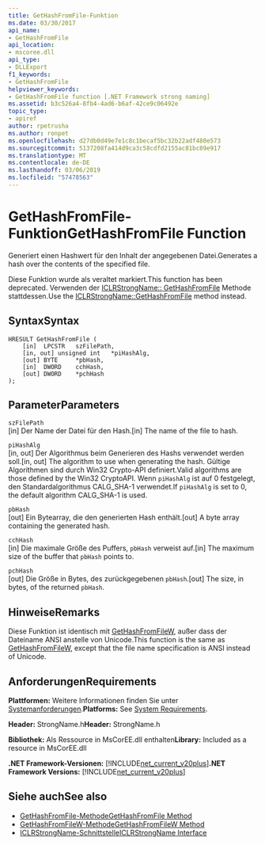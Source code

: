 ```yaml
---
title: GetHashFromFile-Funktion
ms.date: 03/30/2017
api_name:
- GetHashFromFile
api_location:
- mscoree.dll
api_type:
- DLLExport
f1_keywords:
- GetHashFromFile
helpviewer_keywords:
- GetHashFromFile function [.NET Framework strong naming]
ms.assetid: b3c526a4-8fb4-4ad6-b6af-42ce9c06492e
topic_type:
- apiref
author: rpetrusha
ms.author: ronpet
ms.openlocfilehash: d27db0d49e7e1c8c1becaf5bc32b22adf480e573
ms.sourcegitcommit: 5137208fa414d9ca3c58cdfd2155ac81bc89e917
ms.translationtype: MT
ms.contentlocale: de-DE
ms.lasthandoff: 03/06/2019
ms.locfileid: "57478563"
---
```

# <a name="gethashfromfile-function"></a><span data-ttu-id="42e3b-102">GetHashFromFile-Funktion</span><span class="sxs-lookup"><span data-stu-id="42e3b-102">GetHashFromFile Function</span></span>
<span data-ttu-id="42e3b-103">Generiert einen Hashwert für den Inhalt der angegebenen Datei.</span><span class="sxs-lookup"><span data-stu-id="42e3b-103">Generates a hash over the contents of the specified file.</span></span>  
  
 <span data-ttu-id="42e3b-104">Diese Funktion wurde als veraltet markiert.</span><span class="sxs-lookup"><span data-stu-id="42e3b-104">This function has been deprecated.</span></span> <span data-ttu-id="42e3b-105">Verwenden der [ICLRStrongName:: GetHashFromFile](../../../../docs/framework/unmanaged-api/hosting/iclrstrongname-gethashfromfile-method.md) Methode stattdessen.</span><span class="sxs-lookup"><span data-stu-id="42e3b-105">Use the [ICLRStrongName::GetHashFromFile](../../../../docs/framework/unmanaged-api/hosting/iclrstrongname-gethashfromfile-method.md) method instead.</span></span>  
  
## <a name="syntax"></a><span data-ttu-id="42e3b-106">Syntax</span><span class="sxs-lookup"><span data-stu-id="42e3b-106">Syntax</span></span>  
  
```  
HRESULT GetHashFromFile (  
    [in]  LPCSTR   szFilePath,  
    [in, out] unsigned int   *piHashAlg,   
    [out] BYTE     *pbHash,      
    [in]  DWORD    cchHash,      
    [out] DWORD    *pchHash  
);  
```  
  
## <a name="parameters"></a><span data-ttu-id="42e3b-107">Parameter</span><span class="sxs-lookup"><span data-stu-id="42e3b-107">Parameters</span></span>  
 `szFilePath`  
 <span data-ttu-id="42e3b-108">[in] Der Name der Datei für den Hash.</span><span class="sxs-lookup"><span data-stu-id="42e3b-108">[in] The name of the file to hash.</span></span>  
  
 `piHashAlg`  
 <span data-ttu-id="42e3b-109">[in, out] Der Algorithmus beim Generieren des Hashs verwendet werden soll.</span><span class="sxs-lookup"><span data-stu-id="42e3b-109">[in, out] The algorithm to use when generating the hash.</span></span> <span data-ttu-id="42e3b-110">Gültige Algorithmen sind durch Win32 Crypto-API definiert.</span><span class="sxs-lookup"><span data-stu-id="42e3b-110">Valid algorithms are those defined by the Win32 CryptoAPI.</span></span> <span data-ttu-id="42e3b-111">Wenn `piHashAlg` ist auf 0 festgelegt, den Standardalgorithmus CALG_SHA-1 verwendet.</span><span class="sxs-lookup"><span data-stu-id="42e3b-111">If `piHashAlg` is set to 0, the default algorithm CALG_SHA-1 is used.</span></span>  
  
 `pbHash`  
 <span data-ttu-id="42e3b-112">[out] Ein Bytearray, die den generierten Hash enthält.</span><span class="sxs-lookup"><span data-stu-id="42e3b-112">[out] A byte array containing the generated hash.</span></span>  
  
 `cchHash`  
 <span data-ttu-id="42e3b-113">[in] Die maximale Größe des Puffers, `pbHash` verweist auf.</span><span class="sxs-lookup"><span data-stu-id="42e3b-113">[in] The maximum size of the buffer that `pbHash` points to.</span></span>  
  
 `pchHash`  
 <span data-ttu-id="42e3b-114">[out] Die Größe in Bytes, des zurückgegebenen `pbHash`.</span><span class="sxs-lookup"><span data-stu-id="42e3b-114">[out] The size, in bytes, of the returned `pbHash`.</span></span>  
  
## <a name="remarks"></a><span data-ttu-id="42e3b-115">Hinweise</span><span class="sxs-lookup"><span data-stu-id="42e3b-115">Remarks</span></span>  
 <span data-ttu-id="42e3b-116">Diese Funktion ist identisch mit [GetHashFromFileW](../../../../docs/framework/unmanaged-api/strong-naming/gethashfromfilew-function.md), außer dass der Dateiname ANSI anstelle von Unicode.</span><span class="sxs-lookup"><span data-stu-id="42e3b-116">This function is the same as [GetHashFromFileW](../../../../docs/framework/unmanaged-api/strong-naming/gethashfromfilew-function.md), except that the file name specification is ANSI instead of Unicode.</span></span>  
  
## <a name="requirements"></a><span data-ttu-id="42e3b-117">Anforderungen</span><span class="sxs-lookup"><span data-stu-id="42e3b-117">Requirements</span></span>  
 <span data-ttu-id="42e3b-118">**Plattformen:** Weitere Informationen finden Sie unter [Systemanforderungen](../../../../docs/framework/get-started/system-requirements.md).</span><span class="sxs-lookup"><span data-stu-id="42e3b-118">**Platforms:** See [System Requirements](../../../../docs/framework/get-started/system-requirements.md).</span></span>  
  
 <span data-ttu-id="42e3b-119">**Header:** StrongName.h</span><span class="sxs-lookup"><span data-stu-id="42e3b-119">**Header:** StrongName.h</span></span>  
  
 <span data-ttu-id="42e3b-120">**Bibliothek:** Als Ressource in MsCorEE.dll enthalten</span><span class="sxs-lookup"><span data-stu-id="42e3b-120">**Library:** Included as a resource in MsCorEE.dll</span></span>  
  
 <span data-ttu-id="42e3b-121">**.NET Framework-Versionen:** [!INCLUDE[net_current_v20plus](../../../../includes/net-current-v20plus-md.md)]</span><span class="sxs-lookup"><span data-stu-id="42e3b-121">**.NET Framework Versions:** [!INCLUDE[net_current_v20plus](../../../../includes/net-current-v20plus-md.md)]</span></span>  
  
## <a name="see-also"></a><span data-ttu-id="42e3b-122">Siehe auch</span><span class="sxs-lookup"><span data-stu-id="42e3b-122">See also</span></span>
- [<span data-ttu-id="42e3b-123">GetHashFromFile-Methode</span><span class="sxs-lookup"><span data-stu-id="42e3b-123">GetHashFromFile Method</span></span>](../../../../docs/framework/unmanaged-api/hosting/iclrstrongname-gethashfromfile-method.md)
- [<span data-ttu-id="42e3b-124">GetHashFromFileW-Methode</span><span class="sxs-lookup"><span data-stu-id="42e3b-124">GetHashFromFileW Method</span></span>](../../../../docs/framework/unmanaged-api/hosting/iclrstrongname-gethashfromfilew-method.md)
- [<span data-ttu-id="42e3b-125">ICLRStrongName-Schnittstelle</span><span class="sxs-lookup"><span data-stu-id="42e3b-125">ICLRStrongName Interface</span></span>](../../../../docs/framework/unmanaged-api/hosting/iclrstrongname-interface.md)
